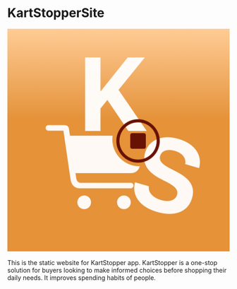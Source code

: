 # KartStopperSite
  
![App Logo](content/KS_light.png)

This is the static website for KartStopper app. KartStopper is a one-stop solution for buyers looking to make informed choices before shopping their daily needs. It improves spending habits of people.
